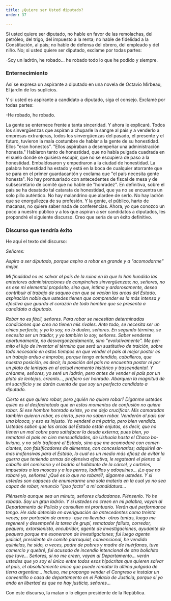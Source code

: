 ```yaml
---
title: ¿Quiere ser Usted diputado?
order: 37

---
```


Si usted quiere ser diputado, no hable en favor de las remolachas, del petróleo, del trigo, del impuesto a la renta; no hable de fidelidad a la Constitución, al país; no hable de defensa del obrero, del empleado y del niño. No; si usted quiere ser diputado, exclame por todas partes: 	

-Soy un ladrón, he robado... he robado todo lo que he podido y siempre.

### Enternecimiento

Así se expresa un aspirante a diputado en una novela de Octavio Mir­beau, El jardín de los suplicios.

Y si usted es aspirante a candidato a diputado, siga el consejo. Ex­clamé por todas partes:

-He robado, he robado.

La gente se enternece frente a tanta sinceridad. Y ahora le explicaré. Todos los sinvergüenzas que aspiran a chuparle la sangre al país y a ven­derlo a empresas extranjeras, todos los sinvergüenzas del pasado, el pre­sente y el futuro, tuvieron la mala costumbre de hablar a la gente de su honestidad. Ellos "eran honestos". "Ellos aspiraban a desempeñar una administración honesta." Hablaron tanto de honestidad, que no había pulgada cuadrada en el suelo donde se quisiera escupir, que no se escu­piera de paso a la honestidad. Embaldosaron y empedraron a la ciudad de honestidad. La palabra honestidad ha estado y está en la boca de cual­quier atorrante que se para en el primer guardacantón y exclama que "el país necesita gente honesta". No hay prontuariado con antecedentes de fiscal de mesa y de subsecretario de comité que no hable de "honradez". En definitiva, sobre el país se ha desatado tal catarata de honestidad, que ya no se encuentra un solo pillo auténtico. No hay malandrino que alar­dee de serlo. No hay ladrón que se enorgullezca de su profesión. Y la gen­te, el público, harto de macanas, no quiere saber nada de conferencias. Ahora, yo que conozco un poco a nuestro público y a los que aspiran a ser candidatos a diputados, les propondré el siguiente discurso. Creo que sería de un éxito definitivo.

### Discurso que tendría éxito

He aquí el texto del discurso: 	

*Señores:*

*Aspiro a ser diputado, porque aspiro a robar en grande y a "aco­modarme" mejor.*

*Mi finalidad no es salvar al país de la ruina en la que lo han hundi­do las anteriores administraciones de compinches sinvergüenzas; no, se­ñores, no es ese mi elemental propósito, sino que, íntima y ardorosamen­te, deseo contribuir al trabajo de saqueo con que se vacían las arcas del Estado, aspiración noble que ustedes tienen que comprender es la más intensa y efectiva que guarda el corazón de todo hombre que se presenta a candidato a diputado.*

*Robar no es fácil, señores. Para robar se necesitan determinadas condiciones que creo no tienen mis rivales. Ante todo, se necesita ser un cínico perfecto, y yo lo soy, no lo duden, señores. En segundo término, se necesita ser un traidor, y yo también lo soy, señores. Saber venderse oportunamente, no desvergonzadamente, sino "evolutivamente". Me per­mito el lujo de inventar el término que será un sustitutivo de traición, so­bre todo necesario en estos tiempos en que vender el país al mejor postor es un trabajo arduo e ímprobo, porque tengo entendido, caballeros, que nuestra posición, es decir, la posición del país no encuentra postor ni por un plato de lentejas en el actual momento histórico y trascendental. Y créanme, señores, yo seré un ladrón, pero antes de vender el país por un plato de lentejas, créanlo..., prefiero ser honrado. Abarquen la magni­tud de mi sacrificio y se darán cuenta de que soy un perfecto candidato a diputado.*

*Cierto es que quiero robar, pero ¿quién no quiere robar? Díganme ustedes quién es el desfachatado que en estos momentos de confusión no quiere robar. Si ese hombre honrado existe, yo me dejo crucificar. Mis camaradas también quieren robar, es cierto, pero no saben robar. Vende­rán al país por una bicoca, y eso es injusto. Yo venderé a mi patria, pero bien vendida. Ustedes saben que las arcas del Estado están enjutas, es de­cir, que no tienen un mal cobre para satisfacer la deuda externa; pues bien, yo remataré al país en cien mensualidades, de Ushuaia hasta el Chaco bo­liviano, y no sólo traficaré el Estado, sino que me acomodaré con comer­ciantes, con falsificadores de alimentos, con concesionarios; adquiriré ar­mas inofensivas para el Estado, lo cual es un medio más eficaz de evitar la guerra que teniendo armas de ofensiva efectiva, le regatearé el pienso al caballo del comisario y el bodrio al habitante de la cárcel, y carteles, impuestos a las moscas y a los perros, ladrillos y adoquines... ¡Lo que no robaré yo, señores! ¿Qué es lo que no robaré?, díganme ustedes. Y si ustedes son capaces de enumerarme una sola materia en la cual yo no sea capaz de robar, renuncio "ipso facto" a mi candidatura...*

*Piénsenlo aunque sea un minuto, señores ciudadanos. Piénsenlo. Yo he robado. Soy un gran ladrón. Y si ustedes no creen en mi palabra, vayan al Departamento de Policía y consulten mi prontuario. Verán qué performance tengo. He sido detenido en averiguación de antecedentes co­mo treinta veces; por portación de armas -que no llevaba- otras tan­tas, luego me regeneré y desempeñé la tarea de grupí, rematador falluto, corredor, pequero, extorsionista, encubridor, agente de investigaciones, ayudante de pequero porque me exoneraron de investigaciones; fui luego agente judicial, presidente de comité parroquial, convencional, he vendi­do quinielas, he sido, a veces, padre de pobres y madre de huérfanas, tuve comercio y quebré, fui acusado de incendio intencional de otro bolichito que tuve... Señores, si no me creen, vayan al Departamen­to... verán ustedes que yo soy el único entre todos esos hipócritas que quieren salvar al país, el absolutamente único que puede rematar la última pulgada de tierra argentina... Incluso, me propongo vender el Congreso e instalar un conventillo o casa de departamento en el Pa­lacio de Justicia, porque si yo ando en libertad es que no hay justicia, señores...*

Con este discurso, la matan o lo eligen presidente de la República. 
